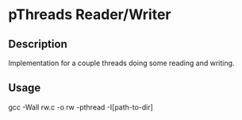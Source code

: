 # pThreads Reader/Writer

## Description
Implementation for a couple threads doing some reading and writing.

## Usage
gcc -Wall rw.c -o rw -pthread -I[path-to-dir]
